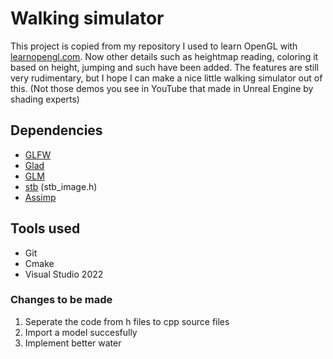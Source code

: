# Walking simulator

This project is copied from my repository I used to learn OpenGL with [learnopengl.com](https://learnopengl.com/).
Now other details such as heightmap reading, coloring it based on height, jumping and such have been added.
The features are still very rudimentary, but I hope I can make a nice little walking simulator out of this.
(Not those demos you see in YouTube that made in Unreal Engine by shading experts)

## Dependencies
- [GLFW](https://github.com/glfw/glfw)
- [Glad](https://github.com/Dav1dde/glad)
- [GLM](https://github.com/g-truc/glm)
- [stb](https://github.com/nothings/stb) (stb_image.h)
- [Assimp](https://github.com/assimp/assimp)

## Tools used
- Git
- Cmake
- Visual Studio 2022

### Changes to be made
1. Seperate the code from h files to cpp source files
1. Import a model succesfully
1. Implement better water